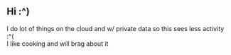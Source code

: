 ## Hi :^)

I do lot of things on the cloud and w/ private data so this sees less activity :^( <br>
I like cooking and will brag about it
